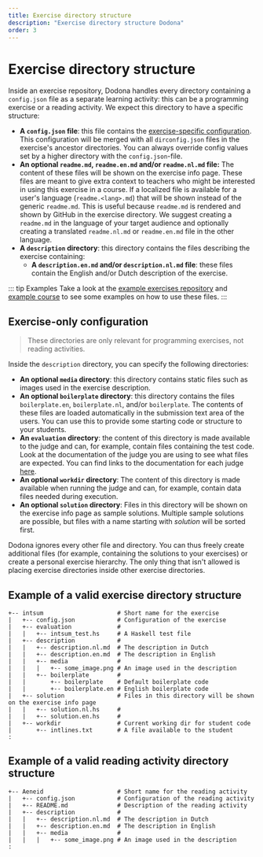 ```yaml
---
title: Exercise directory structure
description: "Exercise directory structure Dodona"
order: 3
---
```


# Exercise directory structure

Inside an exercise repository, Dodona handles every directory containing a `config.json` file as a separate learning activity: this can be a programming exercise or a reading activity. We expect this directory to have a specific structure:

- **A `config.json` file**: this file contains the [exercise-specific configuration](/en/references/exercise-config). This configuration will be merged with all `dirconfig.json` files in the exercise's ancestor directories. You can always override config values set by a higher directory with the `config.json`-file. 
- **An optional `readme.md`, `readme.en.md` and/or `readme.nl.md` file:** The content of these files will be shown on the exercise info page. These files are meant to give extra context to teachers who might be interested in using this exercise in a course. If a localized file is available for a user's language (`readme.<lang>.md`) that will be shown instead of the generic `readme.md`. This is useful because `readme.md` is rendered and shown by GitHub in the exercise directory. We suggest creating a `readme.md` in the language of your target audience and optionally creating a translated `readme.nl.md` or `readme.en.md` file in the other language. 
- **A `description` directory**: this directory contains the files describing the exercise containing:
  - **A `description.en.md` and/or `description.nl.md` file**: these files contain the English and/or Dutch description of the exercise.

::: tip Examples
Take a look at the [example exercises repository](https://github.com/dodona-edu/example-exercises) and [example course](https://dodona.ugent.be/en/courses/358/) to see some examples on how to use these files.
:::

## Exercise-only configuration

> These directories are only relevant for programming exercises, not reading activities.

Inside the `description` directory, you can specify the following directories:
- **An optional `media` directory**: this directory contains static files such as images used in the exercise description.
- **An optional `boilerplate` directory**: this directory contains the files `boilerplate.en`, `boilerplate.nl`, and/or `boilerplate`. The contents of these files are loaded automatically in the submission text area of the users. You can use this to provide some starting code or structure to your students.
- **An `evaluation` directory**: the content of this directory is made available to the judge and can, for example, contain files containing the test code. Look at the documentation of the judge you are using to see what files are expected. You can find links to the documentation for each judge [here](/en/references/judges).
- **An optional `workdir` directory**: The content of this directory is made available when running the judge and can, for example, contain data files needed during execution.
- **An optional `solution` directory**: Files in this directory will be shown on the exercise info page as sample solutions. Multiple sample solutions are possible, but files with a name starting with *solution* will be sorted first.

Dodona ignores every other file and directory. You can thus freely create additional files (for example, containing the solutions to your exercises) or create a personal exercise hierarchy. The only thing that isn't allowed is placing exercise directories inside other exercise directories.

## Example of a valid exercise directory structure

```
+-- intsum                     # Short name for the exercise
|   +-- config.json            # Configuration of the exercise
|   +-- evaluation             #
|   |   +-- intsum_test.hs     # A Haskell test file
|   +-- description            #
|   |   +-- description.nl.md  # The description in Dutch
|   |   +-- description.en.md  # The description in English
|   |   +-- media              #
|   |   |   +-- some_image.png # An image used in the description
|   |   +-- boilerplate        #
|   |       +-- boilerplate    # Default boilerplate code
|   |       +-- boilerplate.en # English boilerplate code
|   +-- solution               # Files in this directory will be shown on the exercise info page
|   |   +-- solution.nl.hs     #
|   |   +-- solution.en.hs     #
|   +-- workdir                # Current working dir for student code
|       +-- intlines.txt       # A file available to the student
:
```

## Example of a valid reading activity directory structure

```
+-- Aeneid                     # Short name for the reading activity
|   +-- config.json            # Configuration of the reading activity
|   +-- README.md              # Description of the reading activity
|   +-- description            #
|   |   +-- description.nl.md  # The description in Dutch
|   |   +-- description.en.md  # The description in English
|   |   +-- media              #
|   |   |   +-- some_image.png # An image used in the description
:
```
